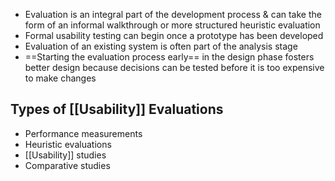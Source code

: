- Evaluation is an integral part of the development process & can take the form of an informal walkthrough or more structured heuristic evaluation
- Formal usability testing can begin once a prototype has been developed
- Evaluation of an existing system is often part of the analysis stage
- ==Starting the evaluation process early== in the design phase fosters better design because decisions can be tested before it is too expensive to make changes

## Types of [[Usability]] Evaluations
- Performance measurements
- Heuristic evaluations
- [[Usability]] studies
- Comparative studies